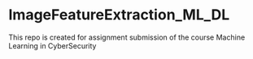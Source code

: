 # ImageFeatureExtraction_ML_DL
This repo is created for assignment submission of the course Machine Learning in CyberSecurity

